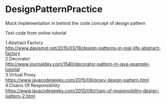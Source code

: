 # DesignPatternPractice
Mock implementation in behind the code concept of design pattern

Test code from online tutorial

1.Abstract Factory<br/>
  http://www.davismol.net/2015/03/18/design-patterns-in-real-life-abstract-factory <br/>
2.Decorator<br/>
  http://www.journaldev.com/1540/decorator-pattern-in-java-example-tutorial<br/>
3.Virtual Proxy<br/>
  https://www.javacodegeeks.com/2015/09/proxy-design-pattern.html<br/>
4.Chains Of Responsibility<br/>
  https://www.javacodegeeks.com/2015/09/chain-of-responsibility-design-pattern-2.html<br/>
